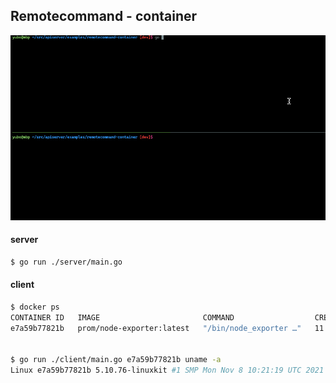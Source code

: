 ## Remotecommand - container

![](./remotecommand-container.gif)

#### server

```sh
$ go run ./server/main.go
```


#### client
```sh
$ docker ps
CONTAINER ID   IMAGE                       COMMAND                  CREATED       STATUS      PORTS                    NAMES
e7a59b77821b   prom/node-exporter:latest   "/bin/node_exporter …"   11 days ago   Up 4 days   0.0.0.0:9100->9100/tcp   node-exporter


$ go run ./client/main.go e7a59b77821b uname -a
Linux e7a59b77821b 5.10.76-linuxkit #1 SMP Mon Nov 8 10:21:19 UTC 2021 x86_64 GNU/Linux

```

